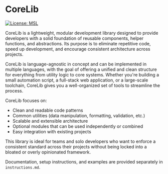# CoreLib

[![License: MSL](https://img.shields.io/badge/License-MSL-blue.svg)](LICENSE)

CoreLib is a lightweight, modular development library designed to provide developers with a solid foundation of reusable components, helper functions, and abstractions. Its purpose is to eliminate repetitive code, speed up development, and encourage consistent architecture across projects.

CoreLib is language-agnostic in concept and can be implemented in multiple languages, with the goal of offering a unified and clean structure for everything from utility logic to core systems. Whether you're building a small automation script, a full-stack web application, or a large-scale toolchain, CoreLib gives you a well-organized set of tools to streamline the process.

CoreLib focuses on:

- Clean and readable code patterns
- Common utilities (data manipulation, formatting, validation, etc.)
- Scalable and extensible architecture
- Optional modules that can be used independently or combined
- Easy integration with existing projects

This library is ideal for teams and solo developers who want to enforce a consistent standard across their projects without being locked into a bloated or overly opinionated framework.

Documentation, setup instructions, and examples are provided separately in `instructions.md`.
